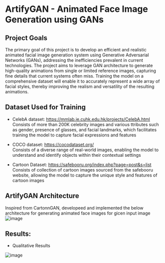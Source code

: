 # ArtifyGAN - Animated Face Image Generation using GANs

## Project Goals

The primary goal of this project is to develop an efficient and realistic animated facial image generation system using Generative Adversarial Networks (GANs), addressing the inefficiencies prevalent in current technologies. The project aims to leverage GAN architecture to generate high-quality animations from single or limited reference images, capturing fine details that current systems often miss. Training the model on a comprehensive dataset will enable it to accurately represent a wide array of facial styles, thereby improving the realism and versatility of the resulting animations.

## Dataset Used for Training

- CelebA dataset: https://mmlab.ie.cuhk.edu.hk/projects/CelebA.html<br>
  Consists of more than 200K celebrity images and various ttributes such as gender, presence of glasses, and facial landmarks, which facilitates training the model to capture facial expressions and features

- COCO dataset: https://cocodataset.org/ <br>
  Consists of a diverse range of real-world images, enabling the model to understand and identify objects within their contextual settings

- Cartoon Dataset: https://safebooru.org/index.php?page=post&s=list <br>
  Consists of collection of cartoon images sourced from the safebooru website, allowing the model to capture the unique style and features of cartoon images


## ArtifyGAN Architecture
Inspired from CartonnGAN, developeed and implemented the below architecture for generating animated face images for gicen input image
![image](https://github.com/27saniya/ArtifyGAN/assets/101293878/0936f2ef-8d19-49a5-8ff3-4111591d6d82)

## Results:
- Qualitative Results

 ![image](https://github.com/27saniya/ArtifyGAN/assets/101293878/0e3c42b9-44da-4189-b0e2-eab7bd0b7ba7)




  

